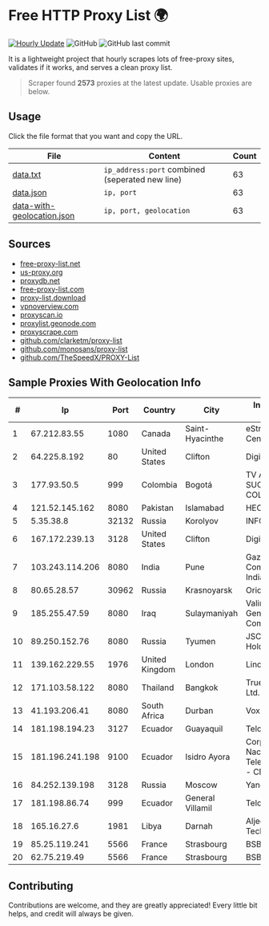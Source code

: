 
# Free HTTP Proxy List 🌍

[![Hourly Update](https://github.com/mertguvencli/http-proxy-list/actions/workflows/main.yml/badge.svg?branch=main)](https://github.com/mertguvencli/http-proxy-list/actions/workflows/main.yml)
![GitHub](https://img.shields.io/github/license/mertguvencli/http-proxy-list)
![GitHub last commit](https://img.shields.io/github/last-commit/mertguvencli/http-proxy-list)

It is a lightweight project that hourly scrapes lots of free-proxy sites, validates if it works, and serves a clean proxy list.


> Scraper found **2573** proxies at the latest update. Usable proxies are below.

## Usage

Click the file format that you want and copy the URL.


|File|Content|Count|
|----|-------|-----|
|[data.txt](https://raw.githubusercontent.com/mertguvencli/http-proxy-list/main/proxy-list/data.txt)|`ip_address:port` combined (seperated new line)|63|
|[data.json](https://raw.githubusercontent.com/mertguvencli/http-proxy-list/main/proxy-list/data.json)|`ip, port`|63|
|[data-with-geolocation.json](https://raw.githubusercontent.com/mertguvencli/http-proxy-list/main/proxy-list/data-with-geolocation.json)|`ip, port, geolocation`|63|

## Sources

* [free-proxy-list.net](https://free-proxy-list.net)
* [us-proxy.org](https://www.us-proxy.org)
* [proxydb.net](http://proxydb.net)
* [free-proxy-list.com](https://free-proxy-list.com/?page=&port=&type%5B%5D=http&type%5B%5D=https&up_time=0&search=Search)
* [proxy-list.download](https://www.proxy-list.download/HTTP)
* [vpnoverview.com](https://vpnoverview.com/privacy/anonymous-browsing/free-proxy-servers)
* [proxyscan.io](https://www.proxyscan.io)
* [proxylist.geonode.com](https://proxylist.geonode.com/api/proxy-list?limit=300&page=1&sort_by=lastChecked&sort_type=desc&protocols=http,https)
* [proxyscrape.com](https://api.proxyscrape.com/v2/?request=displayproxies&protocol=http&timeout=10000&country=all&ssl=all&anonymity=all)
* [github.com/clarketm/proxy-list](https://raw.githubusercontent.com/clarketm/proxy-list/master/proxy-list-raw.txt)
* [github.com/monosans/proxy-list](https://raw.githubusercontent.com/monosans/proxy-list/main/proxies/http.txt)
* [github.com/TheSpeedX/PROXY-List](https://raw.githubusercontent.com/TheSpeedX/PROXY-List/master/http.txt)


## Sample Proxies With Geolocation Info

|#|Ip|Port|Country|City|Internet Service Provider|
|-|--|----|-------|----|-------------------------|
|1|67.212.83.55|1080|Canada|Saint-Hyacinthe|eStruxture Data Centers Inc.|
|2|64.225.8.192|80|United States|Clifton|DigitalOcean, LLC|
|3|177.93.50.5|999|Colombia|Bogotá|TV AZTECA SUCURSAL COLOMBIA|
|4|121.52.145.162|8080|Pakistan|Islamabad|HEC|
|5|5.35.38.8|32132|Russia|Korolyov|INFOLINE|
|6|167.172.239.13|3128|United States|Clifton|DigitalOcean, LLC|
|7|103.243.114.206|8080|India|Pune|Gazon Communications India Limited|
|8|80.65.28.57|30962|Russia|Krasnoyarsk|Orion Telecom LLC|
|9|185.255.47.59|8080|Iraq|Sulaymaniyah|Valin Company for General Trading and Communication LTD|
|10|89.250.152.76|8080|Russia|Tyumen|JSC "ER-Telecom Holding"|
|11|139.162.229.55|1976|United Kingdom|London|Linode, LLC|
|12|171.103.58.122|8080|Thailand|Bangkok|True Internet Co., Ltd.|
|13|41.193.206.41|8080|South Africa|Durban|Vox Telecom|
|14|181.198.194.23|3127|Ecuador|Guayaquil|Telconet S.A|
|15|181.196.241.198|9100|Ecuador|Isidro Ayora|Corporacion Nacional De Telecomunicaciones - CNT EP|
|16|84.252.139.198|3128|Russia|Moscow|Yandex.Cloud LLC|
|17|181.198.86.74|999|Ecuador|General Villamil|Telconet S.A|
|18|165.16.27.6|1981|Libya|Darnah|Aljeel Aljadeed For Technology|
|19|85.25.119.241|5566|France|Strasbourg|BSB-SERVICE|
|20|62.75.219.49|5566|France|Strasbourg|BSB-SERVICE|



## Contributing

Contributions are welcome, and they are greatly appreciated! Every
little bit helps, and credit will always be given.

